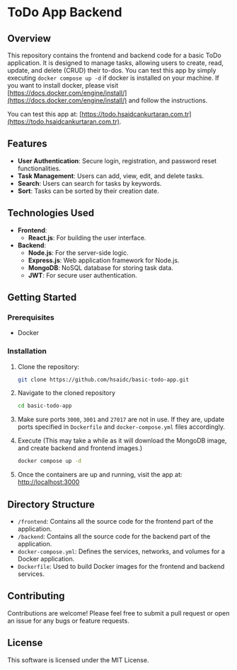 # ToDo App Backend

## Overview

This repository contains the frontend and backend code for a basic ToDo application. It is designed to manage tasks, allowing users to create, read, update, and delete (CRUD) their to-dos. You can test this app by simply executing `docker compose up -d` if docker is installed on your machine. If you want to install docker, please visit [https://docs.docker.com/engine/install/](https://docs.docker.com/engine/install/) and follow the instructions.

You can test this app at: [https://todo.hsaidcankurtaran.com.tr](https://todo.hsaidcankurtaran.com.tr).

## Features

- **User Authentication**: Secure login, registration, and password reset functionalities.
- **Task Management**: Users can add, view, edit, and delete tasks.
- **Search**: Users can search for tasks by keywords.
- **Sort**: Tasks can be sorted by their creation date.

## Technologies Used

- **Frontend**:
  - **React.js**: For building the user interface.
- **Backend**:
  - **Node.js**: For the server-side logic.
  - **Express.js**: Web application framework for Node.js.
  - **MongoDB**: NoSQL database for storing task data.
  - **JWT**: For secure user authentication.

## Getting Started

### Prerequisites

- Docker

### Installation

1. Clone the repository:

   ```bash
   git clone https://github.com/hsaidc/basic-todo-app.git
   ```

1. Navigate to the cloned repository

   ```bash
   cd basic-todo-app
   ```

1. Make sure ports `3000`, `3001` and `27017` are not in use. If they are, update ports specified in `Dockerfile` and `docker-compose.yml` files accordingly.
1. Execute (This may take a while as it will download the MongoDB image, and create backend and frontend images.)

   ```bash
   docker compose up -d
   ```

1. Once the containers are up and running, visit the app at: [http://localhost:3000](http://localhost:3000)

## Directory Structure

- `/frontend`: Contains all the source code for the frontend part of the application.
- `/backend`: Contains all the source code for the backend part of the application.
- `docker-compose.yml`: Defines the services, networks, and volumes for a Docker application.
- `Dockerfile`: Used to build Docker images for the frontend and backend services.

## Contributing

Contributions are welcome! Please feel free to submit a pull request or open an issue for any bugs or feature requests.

## License

This software is licensed under the MIT License.
